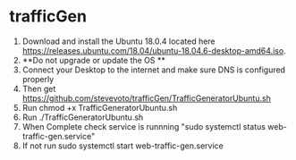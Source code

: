# trafficGen
1. Download and install the Ubuntu 18.0.4 located here https://releases.ubuntu.com/18.04/ubuntu-18.04.6-desktop-amd64.iso.  
2. **Do not upgrade or update the OS **
3. Connect your Desktop to the internet and make sure DNS is configured properly
4. Then get https://github.com/stevevoto/trafficGen/TrafficGeneratorUbuntu.sh
5. Run chmod +x TrafficGeneratorUbuntu.sh
6. Run ./TrafficGeneratorUbuntu.sh
7. When Complete check service is runnning "sudo systemctl status web-traffic-gen.service"
8. If not run sudo systemctl start web-traffic-gen.service

